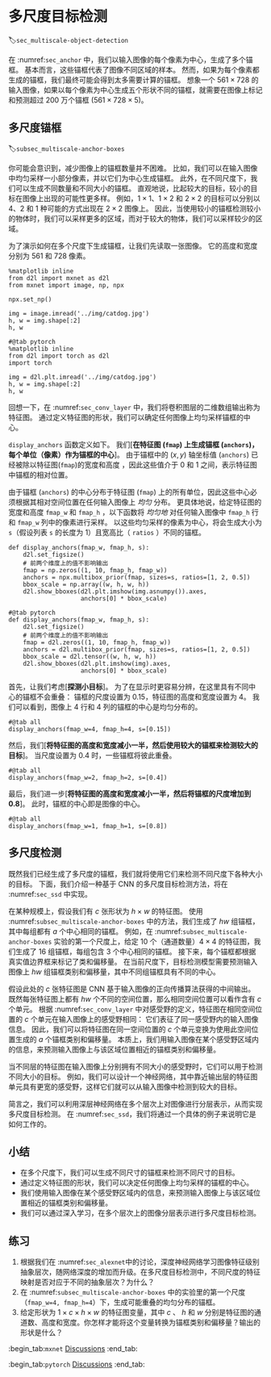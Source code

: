 # 多尺度目标检测
:label:`sec_multiscale-object-detection`

在 :numref:`sec_anchor` 中，我们以输入图像的每个像素为中心，生成了多个锚框。
基本而言，这些锚框代表了图像不同区域的样本。
然而，如果为每个像素都生成的锚框，我们最终可能会得到太多需要计算的锚框。
想象一个 $561 \times 728$ 的输入图像，如果以每个像素为中心生成五个形状不同的锚框，就需要在图像上标记和预测超过 200 万个锚框 ($561 \times 728 \times 5$)。

## 多尺度锚框
:label:`subsec_multiscale-anchor-boxes`

你可能会意识到，减少图像上的锚框数量并不困难。
比如，我们可以在输入图像中均匀采样一小部分像素，并以它们为中心生成锚框。
此外，在不同尺度下，我们可以生成不同数量和不同大小的锚框。
直观地说，比起较大的目标，较小的目标在图像上出现的可能性更多样。
例如，$1 \times 1$、$1 \times 2$ 和 $2 \times 2$ 的目标可以分别以 4、2 和 1 种可能的方式出现在 $2 \times 2$ 图像上。
因此，当使用较小的锚框检测较小的物体时，我们可以采样更多的区域，而对于较大的物体，我们可以采样较少的区域。 

为了演示如何在多个尺度下生成锚框，让我们先读取一张图像。
它的高度和宽度分别为 561 和 728 像素。


```{.python .input}
%matplotlib inline
from d2l import mxnet as d2l
from mxnet import image, np, npx

npx.set_np()

img = image.imread('../img/catdog.jpg')
h, w = img.shape[:2]
h, w
```

```{.python .input}
#@tab pytorch
%matplotlib inline
from d2l import torch as d2l
import torch

img = d2l.plt.imread('../img/catdog.jpg')
h, w = img.shape[:2]
h, w
```

回想一下，在 :numref:`sec_conv_layer` 中，我们将卷积图层的二维数组输出称为特征图。
通过定义特征图的形状，我们可以确定任何图像上均匀采样锚框的中心。 

`display_anchors` 函数定义如下。
我们[**在特征图 (`fmap`) 上生成锚框 (`anchors`)，每个单位（像素）作为锚框的中心**]。
由于锚框中的 $(x, y)$ 轴坐标值 (`anchors`) 已经被除以特征图(`fmap`)的宽度和高度 ，因此这些值介于 0 和 1 之间，表示特征图中锚框的相对位置。 

由于锚框 (`anchors`) 的中心分布于特征图 (`fmap`) 上的所有单位，因此这些中心必须根据其相对空间位置在任何输入图像上 *均匀* 分布。
更具体地说，给定特征图的宽度和高度 `fmap_w` 和 `fmap_h` ，以下函数将 *均匀地* 对任何输入图像中 `fmap_h` 行和 `fmap_w` 列中的像素进行采样。
以这些均匀采样的像素为中心，将会生成大小为 `s`（假设列表 `s` 的长度为 1）且宽高比（ `ratios` ）不同的锚框。


```{.python .input}
def display_anchors(fmap_w, fmap_h, s):
    d2l.set_figsize()
    # 前两个维度上的值不影响输出
    fmap = np.zeros((1, 10, fmap_h, fmap_w))
    anchors = npx.multibox_prior(fmap, sizes=s, ratios=[1, 2, 0.5])
    bbox_scale = np.array((w, h, w, h))
    d2l.show_bboxes(d2l.plt.imshow(img.asnumpy()).axes,
                    anchors[0] * bbox_scale)
```

```{.python .input}
#@tab pytorch
def display_anchors(fmap_w, fmap_h, s):
    d2l.set_figsize()
    # 前两个维度上的值不影响输出
    fmap = d2l.zeros((1, 10, fmap_h, fmap_w))
    anchors = d2l.multibox_prior(fmap, sizes=s, ratios=[1, 2, 0.5])
    bbox_scale = d2l.tensor((w, h, w, h))
    d2l.show_bboxes(d2l.plt.imshow(img).axes,
                    anchors[0] * bbox_scale)
```

首先，让我们考虑[**探测小目标**]。
为了在显示时更容易分辨，在这里具有不同中心的锚框不会重叠：
锚框的尺度设置为 0.15，特征图的高度和宽度设置为 4。
我们可以看到，图像上 4 行和 4 列的锚框的中心是均匀分布的。

```{.python .input}
#@tab all
display_anchors(fmap_w=4, fmap_h=4, s=[0.15])
```

然后，我们[**将特征图的高度和宽度减小一半，然后使用较大的锚框来检测较大的目标**]。
当尺度设置为 0.4 时，一些锚框将彼此重叠。

```{.python .input}
#@tab all
display_anchors(fmap_w=2, fmap_h=2, s=[0.4])
```

最后，我们进一步[**将特征图的高度和宽度减小一半，然后将锚框的尺度增加到0.8**]。
此时，锚框的中心即是图像的中心。

```{.python .input}
#@tab all
display_anchors(fmap_w=1, fmap_h=1, s=[0.8])
```

## 多尺度检测

既然我们已经生成了多尺度的锚框，我们就将使用它们来检测不同尺度下各种大小的目标。
下面，我们介绍一种基于 CNN 的多尺度目标检测方法，将在 :numref:`sec_ssd` 中实现。 

在某种规模上，假设我们有 $c$ 张形状为 $h \times w$ 的特征图。
使用 :numref:`subsec_multiscale-anchor-boxes` 中的方法，我们生成了 $hw$ 组锚框，其中每组都有 $a$ 个中心相同的锚框。
例如，在 :numref:`subsec_multiscale-anchor-boxes` 实验的第一个尺度上，给定 10 个（通道数量）$4 \times 4$ 的特征图，我们生成了 16 组锚框，每组包含 3 个中心相同的锚框。
接下来，每个锚框都根据真实值边界框来标记了类和偏移量。
在当前尺度下，目标检测模型需要预测输入图像上 $hw$ 组锚框类别和偏移量，其中不同组锚框具有不同的中心。

假设此处的 $c$ 张特征图是 CNN 基于输入图像的正向传播算法获得的中间输出。
既然每张特征图上都有 $hw$ 个不同的空间位置，那么相同空间位置可以看作含有 $c$ 个单元。
根据 :numref:`sec_conv_layer` 中对感受野的定义，特征图在相同空间位置的 $c$ 个单元在输入图像上的感受野相同：
它们表征了同一感受野内的输入图像信息。
因此，我们可以将特征图在同一空间位置的 $c$ 个单元变换为使用此空间位置生成的 $a$ 个锚框类别和偏移量。
本质上，我们用输入图像在某个感受野区域内的信息，来预测输入图像上与该区域位置相近的锚框类别和偏移量。 

当不同层的特征图在输入图像上分别拥有不同大小的感受野时，它们可以用于检测不同大小的目标。
例如，我们可以设计一个神经网络，其中靠近输出层的特征图单元具有更宽的感受野，这样它们就可以从输入图像中检测到较大的目标。 

简言之，我们可以利用深层神经网络在多个层次上对图像进行分层表示，从而实现多尺度目标检测。
在 :numref:`sec_ssd`，我们将通过一个具体的例子来说明它是如何工作的。



## 小结

* 在多个尺度下，我们可以生成不同尺寸的锚框来检测不同尺寸的目标。
* 通过定义特征图的形状，我们可以决定任何图像上均匀采样的锚框的中心。
* 我们使用输入图像在某个感受野区域内的信息，来预测输入图像上与该区域位置相近的锚框类别和偏移量。
* 我们可以通过深入学习，在多个层次上的图像分层表示进行多尺度目标检测。


## 练习

1. 根据我们在 :numref:`sec_alexnet`中的讨论，深度神经网络学习图像特征级别抽象层次，随网络深度的增加而升级。在多尺度目标检测中，不同尺度的特征映射是否对应于不同的抽象层次？为什么？
1. 在 :numref:`subsec_multiscale-anchor-boxes` 中的实验里的第一个尺度（`fmap_w=4, fmap_h=4`）下，生成可能重叠的均匀分布的锚框。
1. 给定形状为 $1 \times c \times h \times w$ 的特征图变量，其中 $c$ 、 $h$ 和 $w$ 分别是特征图的通道数、高度和宽度。你怎样才能将这个变量转换为锚框类别和偏移量？输出的形状是什么？


:begin_tab:`mxnet`
[Discussions](https://discuss.d2l.ai/t/2947)
:end_tab:

:begin_tab:`pytorch`
[Discussions](https://discuss.d2l.ai/t/2948)
:end_tab:

